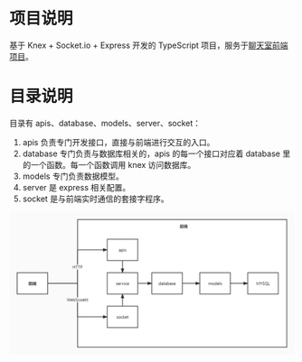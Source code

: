 # 项目说明

基于 Knex + Socket.io + Express 开发的 TypeScript 项目，服务于[聊天室前端项目](https://github.com/shiramashiro/gadget-chatroom)。

# 目录说明

目录有 apis、database、models、server、socket：

1. apis 负责专门开发接口，直接与前端进行交互的入口。
2. database 专门负责与数据库相关的，apis 的每一个接口对应着 database 里的一个函数。每一个函数调用 knex 访问数据库。
3. models 专门负责数据模型。
4. server 是 express 相关配置。
5. socket 是与前端实时通信的套接字程序。

![](./docs/structure.jpg)
